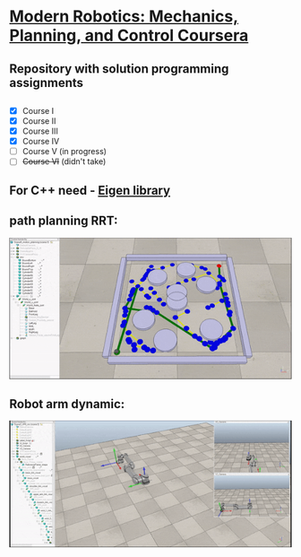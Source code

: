 # <a href="https://www.coursera.org/specializations/modernrobotics">Modern Robotics: Mechanics, Planning, and Control Coursera</a>
## Repository with solution programming assignments

##
- [x] Course I
- [x] Course II
- [x] Course III
- [x] Course IV
- [ ] Course V (in progress)
- [ ] ~~Course VI~~ (didn't take)

##
## For C++ need - <a href="http://eigen.tuxfamily.org/index.php?title=Main_Page">Eigen library</a>


## path planning RRT:
<img src="resource/rrt.gif">

## Robot arm dynamic:
<img src="resource/arm.gif">

